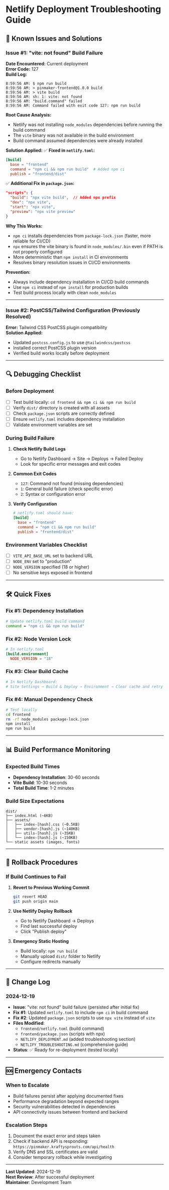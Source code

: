 # Netlify Deployment Troubleshooting Guide

## 🚨 Known Issues and Solutions

### Issue #1: "vite: not found" Build Failure

**Date Encountered:** Current deployment  
**Error Code:** 127  
**Build Log:**
```
8:59:56 AM: $ npm run build
8:59:56 AM: > pinmaker-frontend@1.0.0 build
8:59:56 AM: > vite build
8:59:56 AM: sh: 1: vite: not found
8:59:56 AM: "build.command" failed
8:59:56 AM: Command failed with exit code 127: npm run build
```

**Root Cause Analysis:**
- Netlify was not installing `node_modules` dependencies before running the build command
- The `vite` binary was not available in the build environment
- Build command assumed dependencies were already installed

**Solution Applied:**
✅ **Fixed in `netlify.toml`:**
```toml
[build]
  base = "frontend"
  command = "npm ci && npm run build"  # Added npm ci
  publish = "frontend/dist"
```

✅ **Additional Fix in `package.json`:**
```json
"scripts": {
  "build": "npx vite build",  // Added npx prefix
  "dev": "npx vite",
  "start": "npx vite",
  "preview": "npx vite preview"
}
```

**Why This Works:**
- `npm ci` installs dependencies from `package-lock.json` (faster, more reliable for CI/CD)
- `npx` ensures the vite binary is found in `node_modules/.bin` even if PATH is not properly configured
- More deterministic than `npm install` in CI environments
- Resolves binary resolution issues in CI/CD environments

**Prevention:**
- Always include dependency installation in CI/CD build commands
- Use `npm ci` instead of `npm install` for production builds
- Test build process locally with clean `node_modules`

---

### Issue #2: PostCSS/Tailwind Configuration (Previously Resolved)

**Error:** Tailwind CSS PostCSS plugin compatibility  
**Solution Applied:**
- Updated `postcss.config.js` to use `@tailwindcss/postcss`
- Installed correct PostCSS plugin version
- Verified build works locally before deployment

---

## 🔍 Debugging Checklist

### Before Deployment
- [ ] Test build locally: `cd frontend && npm ci && npm run build`
- [ ] Verify `dist/` directory is created with all assets
- [ ] Check `package.json` scripts are correctly defined
- [ ] Ensure `netlify.toml` includes dependency installation
- [ ] Validate environment variables are set

### During Build Failure
1. **Check Netlify Build Logs**
   - Go to Netlify Dashboard → Site → Deploys → Failed Deploy
   - Look for specific error messages and exit codes

2. **Common Exit Codes**
   - `127`: Command not found (missing dependencies)
   - `1`: General build failure (check specific error)
   - `2`: Syntax or configuration error

3. **Verify Configuration**
   ```toml
   # netlify.toml should have:
   [build]
     base = "frontend"
     command = "npm ci && npm run build"
     publish = "frontend/dist"
   ```

### Environment Variables Checklist
- [ ] `VITE_API_BASE_URL` set to backend URL
- [ ] `NODE_ENV` set to "production"
- [ ] `NODE_VERSION` specified (18 or higher)
- [ ] No sensitive keys exposed in frontend

---

## 🛠️ Quick Fixes

### Fix #1: Dependency Installation
```bash
# Update netlify.toml build command
command = "npm ci && npm run build"
```

### Fix #2: Node Version Lock
```toml
# In netlify.toml
[build.environment]
  NODE_VERSION = "18"
```

### Fix #3: Clear Build Cache
```bash
# In Netlify Dashboard:
# Site Settings → Build & Deploy → Environment → Clear cache and retry deploy
```

### Fix #4: Manual Dependency Check
```bash
# Test locally
cd frontend
rm -rf node_modules package-lock.json
npm install
npm run build
```

---

## 📊 Build Performance Monitoring

### Expected Build Times
- **Dependency Installation**: 30-60 seconds
- **Vite Build**: 10-30 seconds
- **Total Build Time**: 1-2 minutes

### Build Size Expectations
```
dist/
├── index.html (~6KB)
├── assets/
│   ├── index-[hash].css (~0.5KB)
│   ├── vendor-[hash].js (~140KB)
│   ├── utils-[hash].js (~35KB)
│   └── index-[hash].js (~150KB)
└── static assets (images, fonts)
```

---

## 🔄 Rollback Procedures

### If Build Continues to Fail
1. **Revert to Previous Working Commit**
   ```bash
   git revert HEAD
   git push origin main
   ```

2. **Use Netlify Deploy Rollback**
   - Go to Netlify Dashboard → Deploys
   - Find last successful deploy
   - Click "Publish deploy"

3. **Emergency Static Hosting**
   - Build locally: `npm run build`
   - Manually upload `dist/` folder to Netlify
   - Configure redirects manually

---

## 📝 Change Log

### 2024-12-19
- **Issue**: "vite: not found" build failure (persisted after initial fix)
- **Fix #1**: Updated `netlify.toml` to include `npm ci` in build command
- **Fix #2**: Updated `package.json` scripts to use `npx vite` instead of `vite`
- **Files Modified**: 
  - `frontend/netlify.toml` (build command)
  - `frontend/package.json` (scripts with npx)
  - `NETLIFY_DEPLOYMENT.md` (added troubleshooting section)
  - `NETLIFY_TROUBLESHOOTING.md` (comprehensive guide)
- **Status**: ✅ Ready for re-deployment (tested locally)

---

## 🆘 Emergency Contacts

### When to Escalate
- Build failures persist after applying documented fixes
- Performance degradation beyond expected ranges
- Security vulnerabilities detected in dependencies
- API connectivity issues between frontend and backend

### Escalation Steps
1. Document the exact error and steps taken
2. Check if backend API is responding: `https://pinmaker.kraftysprouts.com/api/health`
3. Verify DNS and SSL certificates are valid
4. Consider temporary rollback while investigating

---

**Last Updated**: 2024-12-19  
**Next Review**: After successful deployment  
**Maintainer**: Development Team